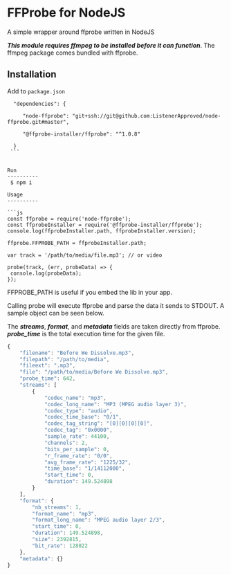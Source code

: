 FFProbe for NodeJS
==========

A simple wrapper around ffprobe written in NodeJS

***This module requires ffmpeg to be installed before it can function***.  The ffmpeg package comes bundled with ffprobe.

Installation
----------

   Add to `package.json`
   
   
   ```
     "dependencies": {
   
        "node-ffprobe": "git+ssh://git@github.com:ListenerApproved/node-ffprobe.git#master",
      
        "@ffprobe-installer/ffprobe": "^1.0.8"
      
     }
    ```
    
    
Run
----------
 	$ npm i

Usage
----------

```js
const ffprobe = require('node-ffprobe');
const ffprobeInstaller = require('@ffprobe-installer/ffprobe');
console.log(ffprobeInstaller.path, ffprobeInstaller.version);

ffprobe.FFPROBE_PATH = ffprobeInstaller.path;

var track = '/path/to/media/file.mp3'; // or video

probe(track, (err, probeData) => {
	console.log(probeData);
});
```
FFPROBE_PATH is useful if you embed the lib in your app.

Calling probe will execute ffprobe and parse the data it sends to STDOUT.  A sample object can be seen below.

The ***streams***, ***format***, and ***metadata*** fields are taken directly from ffprobe.
***probe_time*** is the total execution time for the given file.

```js
{
	"filename": "Before We Dissolve.mp3",
	"filepath": "/path/to/media",
	"fileext": ".mp3",
	"file": "/path/to/media/Before We Dissolve.mp3",
	"probe_time": 642,
	"streams": [
		{
			"codec_name": "mp3",
			"codec_long_name": "MP3 (MPEG audio layer 3)",
			"codec_type": "audio",
			"codec_time_base": "0/1",
			"codec_tag_string": "[0][0][0][0]",
			"codec_tag": "0x0000",
			"sample_rate": 44100,
			"channels": 2,
			"bits_per_sample": 0,
			"r_frame_rate": "0/0",
			"avg_frame_rate": "1225/32",
			"time_base": "1/14112000",
			"start_time": 0,
			"duration": 149.524898
		}
	],
	"format": {
		"nb_streams": 1,
		"format_name": "mp3",
		"format_long_name": "MPEG audio layer 2/3",
		"start_time": 0,
		"duration": 149.524898,
		"size": 2392815,
		"bit_rate": 128022
	},
	"metadata": {}
}
```
